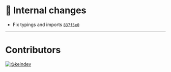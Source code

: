 # :memo: Internal changes

- Fix typings and imports [`837f5e0`](https://github.com/keindev/mst-tools/commit/837f5e07a58a610b179550229837fabfb210cee8)

---

# Contributors

[![@keindev](https://avatars.githubusercontent.com/u/4527292?v=4&s=40)](https://github.com/keindev)
